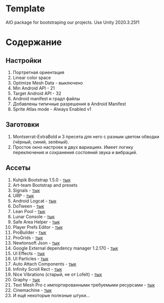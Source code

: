 # Template
AIO package for bootstraping our projects.
Use Unity 2020.3.25f1

# Содержание
## Настройки
1. Портретная ориентация
2. Linear color space
3. Optimize Mesh Data - выключено
4. Min Android API - 21
5. Target Android API - 32
6. Android manifest и градл файлы
7. Добавлены типичные разрешения в Android Manifest
8. Sprite Atlas mode - Always Enabled v1

## Заготовки
1. Montserrat-ExtraBold и 3 пресета для него с разным цветом обводки (чёрный, синий, зелёный).
2. Простое окно настроек в двух вариациях. Имеет логику переключения и сохранения состояний звука и вибраций.

## Ассеты
1. Kuhpik Bootstrap 1.5.0 - [тык](https://github.com/Kuhpik/Bootstrap/releases/tag/1.5.0)
2. Art-team Bootstrap and presets
3. Signals - [тык](https://github.com/supyrb/signals)
4. URP - [тык](https://docs.unity3d.com/Packages/com.unity.render-pipelines.universal@7.1/manual/index.html)
5. Android Logcat - [тык](https://docs.unity3d.com/Packages/com.unity.mobile.android-logcat@1.3/manual/index.html)
6. DoTween - [тык](http://dotween.demigiant.com/)
7. Lean Pool - [тык](https://carloswilkes.com/Documentation/LeanPool)
8. Lunar Console - [тык](https://github.com/SpaceMadness/lunar-unity-console)
9. Safe Area Helper - [тык](https://assetstore.unity.com/packages/tools/gui/safe-area-helper-130488)
10. Player Prefs Editor - [тык](https://github.com/sabresaurus/PlayerPrefsEditor)
11. ProBuilder - [тык](https://docs.unity3d.com/Packages/com.unity.probuilder@5.0/manual/index.html)
12. ProGrids - [тык](https://docs.unity3d.com/Packages/com.unity.progrids@3.0/manual/index.html)
13. Newtonsoft Json - [тык](https://docs.unity3d.com/Packages/com.unity.nuget.newtonsoft-json@3.0/manual/index.html)
14. Google External dependency manager 1.2.170 - [тык](https://github.com/googlesamples/unity-jar-resolver/releases/tag/v1.2.170)
15. UI Effects - [тык](https://github.com/mob-sakai/UIEffect)
16. UI Particles - [тык](https://github.com/mob-sakai/ParticleEffectForUGUI)
17. Auto Attach Components - [тык](https://github.com/Nrjwolf/unity-auto-attach-component-attributes)
18. Infinity Scroll Rect - [тык](https://github.com/qiankanglai/LoopScrollRect)
19. Nice Vibrations (старый, не от Lofelt) - [тык](https://assetstore.unity.com/packages/tools/integration/nice-vibrations-haptic-feedback-for-mobile-gamepads-108559)
20. Graphy - [тык](https://github.com/Tayx94/graphy)
21. Text Mesh Pro с импортированными требуемыми ресурсами - [тык](https://docs.unity3d.com/Packages/com.unity.textmeshpro@3.0/manual/index.html)
22. Cinemachine - [тык](https://docs.unity3d.com/Packages/com.unity.cinemachine@2.3/manual/index.html)
23. И ещё некоторые полезные штуки...
